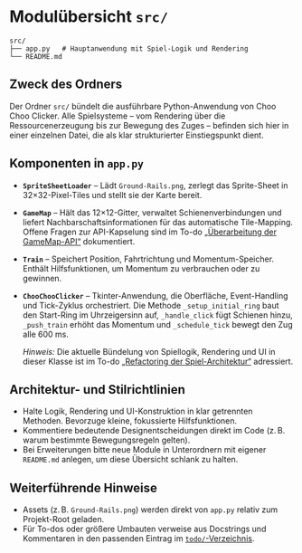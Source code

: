 # Modulübersicht `src/`

```text
src/
├── app.py   # Hauptanwendung mit Spiel-Logik und Rendering
└── README.md
```

## Zweck des Ordners
Der Ordner `src/` bündelt die ausführbare Python-Anwendung von Choo Choo Clicker. Alle Spielsysteme – vom Rendering über die Ressourcenerzeugung bis zur Bewegung des Zuges – befinden sich hier in einer einzelnen Datei, die als klar strukturierter Einstiegspunkt dient.

## Komponenten in `app.py`
- **`SpriteSheetLoader`** – Lädt `Ground-Rails.png`, zerlegt das Sprite-Sheet in 32×32-Pixel-Tiles und stellt sie der Karte bereit.
- **`GameMap`** – Hält das 12×12-Gitter, verwaltet Schienenverbindungen und liefert Nachbarschaftsinformationen für das automatische Tile-Mapping. Offene Fragen zur API-Kapselung sind im To-do [„Überarbeitung der GameMap-API“](../todo/game-map-api.md) dokumentiert.
- **`Train`** – Speichert Position, Fahrtrichtung und Momentum-Speicher. Enthält Hilfsfunktionen, um Momentum zu verbrauchen oder zu gewinnen.
- **`ChooChooClicker`** – Tkinter-Anwendung, die Oberfläche, Event-Handling und Tick-Zyklus orchestriert. Die Methode `_setup_initial_ring` baut den Start-Ring im Uhrzeigersinn auf, `_handle_click` fügt Schienen hinzu, `_push_train` erhöht das Momentum und `_schedule_tick` bewegt den Zug alle 600 ms.

  _Hinweis:_ Die aktuelle Bündelung von Spiellogik, Rendering und UI in dieser Klasse ist im To-do [„Refactoring der Spiel-Architektur“](../todo/refactor-architecture.md) adressiert.

## Architektur- und Stilrichtlinien
- Halte Logik, Rendering und UI-Konstruktion in klar getrennten Methoden. Bevorzuge kleine, fokussierte Hilfsfunktionen.
- Kommentiere bedeutende Designentscheidungen direkt im Code (z. B. warum bestimmte Bewegungsregeln gelten).
- Bei Erweiterungen bitte neue Module in Unterordnern mit eigener `README.md` anlegen, um diese Übersicht schlank zu halten.

## Weiterführende Hinweise
- Assets (z. B. `Ground-Rails.png`) werden direkt von `app.py` relativ zum Projekt-Root geladen.
- Für To-dos oder größere Umbauten verweise aus Docstrings und Kommentaren in den passenden Eintrag im [`todo/`-Verzeichnis](../todo/README.md).
